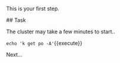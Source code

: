 This is your first step.

## Task

The cluster may take a few minutes to start..

`echo 'k get po -A'`{{execute}}

Next...




